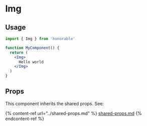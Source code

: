 # Img

## Usage

```jsx
import { Img } from 'honorable'

function MyComponent() {
  return (
    <Img>
      Hello world
    </Img>
  )
}
```

## Props

This component inherits the shared props. See:

{% content-ref url="../shared-props.md" %}
[shared-props.md](../shared-props.md)
{% endcontent-ref %}

